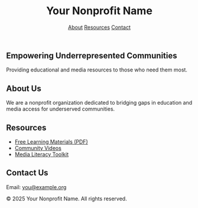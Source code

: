 
<!DOCTYPE html>
<html lang="en">
<head>
  <meta charset="UTF-8">
  <title>Your Nonprofit Name</title>
  <link rel="stylesheet" href="style.css">
</head>
<body>
  <header>
    <h1>Your Nonprofit Name</h1>
    <nav>
      <a href="#about">About</a>
      <a href="#resources">Resources</a>
      <a href="#contact">Contact</a>
    </nav>
  </header>

  <section id="hero">
    <h2>Empowering Underrepresented Communities</h2>
    <p>Providing educational and media resources to those who need them most.</p>
  </section>

  <section id="about">
    <h2>About Us</h2>
    <p>We are a nonprofit organization dedicated to bridging gaps in education and media access for underserved communities.</p>
  </section>

  <section id="resources">
    <h2>Resources</h2>
    <ul>
      <li><a href="#">Free Learning Materials (PDF)</a></li>
      <li><a href="#">Community Videos</a></li>
      <li><a href="#">Media Literacy Toolkit</a></li>
    </ul>
  </section>

  <section id="contact">
    <h2>Contact Us</h2>
    <p>Email: <a href="mailto:you@example.org">you@example.org</a></p>
  </section>

  <footer>
    <p>© 2025 Your Nonprofit Name. All rights reserved.</p>
  </footer>
</body>
</html>
